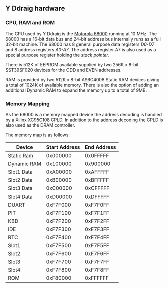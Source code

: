 ## Y Ddraig hardware

### CPU, RAM and ROM

The CPU used by Y Ddraig is the [Motorola 68000](https://en.wikipedia.org/wiki/Motorola_68000) running at 10 MHz. The 68000 has a 16-bit data bus and 24-bit address bus internally runs as a full 32-bit machine. The 68000 has 8 general purpose data registers *D0-D7* and 8 address registers *A0-A7*. The address register A7 is also used as a special purpose register holding the *stack pointer*.

There is 512K of EEPROM available supplied by two 256K x 8-bit SST39SF020 devices for the ODD and EVEN addresses.

RAM is provided by two 512K x 8-bit AS6C4008 Static RAM devices giving a total of 1024K of available memory. There is also the option of adding an additional Dynamic RAM to expand the memory up to a total of 9MB.

### Memory Mapping

As the 68000 is a memory mapped device the address decoding is handled by a Xilinx XC95C108 CPLD. In addition to the address decoding the CPLD is also used as the DRAM controller.

The memory map is as follows:

| Device | Start Address | End Address |
|-|-|-|
| Static Ram | 0x000000 | 0x0FFFFF |
| Dynamic RAM | 0x100000 | 0x900000 |
| Slot1 Data | 0xA00000 | 0xAFFFFF |
| Slot2 Data | 0xB00000 | 0xBFFFFF |
| Slot3 Data | 0xC00000 | 0xCFFFFF |
| Slot4 Data | 0xD00000 | 0xDFFFFF |
| DUART | 0xF7F000 | 0xF7F0FF |
| PIT | 0xF7F100 | 0xF7F1FF |
| KBD | 0xF7F200 | 0xF7F2FF |
| IDE | 0xF7F300 | 0xF7F3FF |
| RTC | 0xF7F400 | 0xF7F4FF |
| Slot1 | 0xF7F500 | 0xF7F5FF |
| Slot2 | 0xF7F600 | 0xF7F6FF |
| Slot3 | 0xF7F700 | 0xF7F7FF |
| Slot4 | 0xF7F800 | 0xF7F8FF |
| ROM | 0xF80000 | 0xFFFFFF |
